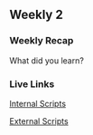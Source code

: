 ## Weekly 2

### Weekly Recap

What did you learn? 

### Live Links

[Internal Scripts](https://github.com/kemowry/Spring-2025/blob/main/N220/week-2/index.html)

[External Scripts](https://github.com/kemowry/Spring-2025/blob/main/N220/week-2/Outdex.html)